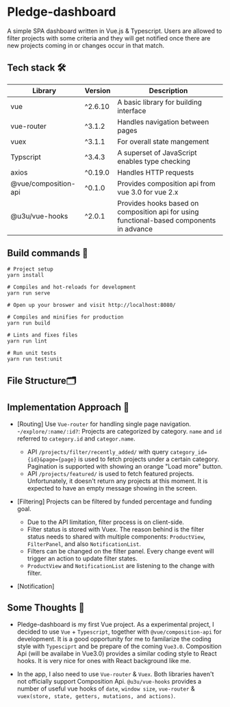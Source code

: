 # Pledge-dashboard 
A simple SPA dashboard written in Vue.js & Typescript. Users are allowed to filter projects with some criteria and they will get notified once there are new projects coming in or changes occur in that match.

## Tech stack 🛠
Library | Version | Description
------------ | ------------- | -------------
vue | ^2.6.10 | A basic library for building interface
vue-router |  ^3.1.2 | Handles navigation between pages
vuex | ^3.1.1 | For overall state mangement
Typscript | ^3.4.3 | A superset of JavaScript enables type checking
axios | ^0.19.0 | Handles HTTP requests
@vue/composition-api | ^0.1.0 | Provides composition api from vue 3.0 for vue 2.x
@u3u/vue-hooks | ^2.0.1 | Provides hooks based on composition api for using functional-based components in advance

## Build commands 🔧
```
# Project setup
yarn install
```
```
# Compiles and hot-reloads for development
yarn run serve

# Open up your broswer and visit http://localhost:8080/
```
```
# Compiles and minifies for production
yarn run build
```
```
# Lints and fixes files
yarn run lint
```
```
# Run unit tests
yarn run test:unit
```
## File Structure🗂️

## Implementation Approach 🚀
- [Routing] Use `Vue-router` for handling single page navigation. 
  -`/explore/:name/:id?`: Projects are categorized by category. `name` and `id` referred to `category.id` and `categor.name`.
  - API `/projects/filter/recently_added/` with query `category_id={id}&page={page}` is used to fetch projects under a certain category. Pagination is supported with showing an orange "Load more" button.
  - API `/projects/featured/` is used to fetch featured projects. Unfortunately, it doesn't return any projects at this moment. It is expected to have an empty message showing in the screen.

- [Filtering] Projects can be filtered by funded percentage and funding goal.
  - Due to the API limitation, filter process is on client-side.
  - Filter status is stored with Vuex. The reason behind is the filter status needs to shared with multiple components: `ProductView`, `FilterPanel`, and also `NotificationList`. 
  - Filters can be changed on the filter panel. Every change event will trigger an action to update filter states.
  - `ProductView` and `NotificationList` are listening to the change with filter.

- [Notification] 

## Some Thoughts 🧠
- Pledge-dashboard is my first Vue project. As a experimental project, I decided to use `Vue` + `Typescript`, together with `@vue/composition-api` for development. It is a good opportunity for me to familarize the coding style with `Typesciprt` and be prepare of the coming `Vue3.0`. Composition Api (will be availabe in Vue3.0) provides a similar coding style to React hooks. It is very nice for ones with React background like me.

- In the app, I also need to use `Vue-router` & `Vuex`. Both libraries haven't not officially support Composition Api. `@u3u/vue-hooks` provides a number of useful vue hooks of `date`, `window size`, `vue-router` & `vuex(store, state, getters, mutations, and actions)`.

